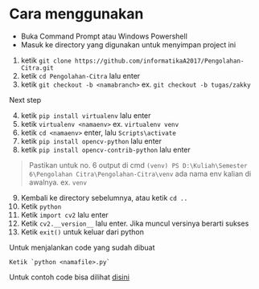 # Cara menggunakan

- Buka Command Prompt atau Windows Powershell
- Masuk ke directory yang digunakan untuk menyimpan project ini

1. ketik `git clone https://github.com/informatikaA2017/Pengolahan-Citra.git`
2. ketik `cd Pengolahan-Citra` lalu enter
3. ketik `git checkout -b <namabranch>` ex. `git checkout -b tugas/zakky`

Next step

4. ketik `pip install virtualenv` lalu enter
5. ketik `virtualenv <namaenv>` ex. `virtualenv venv`
6. ketik `cd <namaenv>` enter, lalu `Scripts\activate`
7. ketik `pip install opencv-python` lalu enter
8. ketik `pip install opencv-contrib-python` lalu enter

> Pastikan untuk no. 6 output di cmd `(venv) PS D:\Kuliah\Semester 6\Pengolahan Citra\Pengolahan-Citra\venv` ada nama env kalian di awalnya. ex. `venv`

9. Kembali ke directory sebelumnya, atau ketik `cd ..`
10. Ketik `python`
11. Ketik `import cv2` lalu enter
12. Ketik `cv2.__version__` lalu enter. Jika muncul versinya berarti sukses
13. Ketik `exit()` untuk keluar dari python


Untuk menjalankan code yang sudah dibuat
```
Ketik `python <namafile>.py`
```

Untuk contoh code bisa dilihat [disini](https://github.com/informatikaA2017/Pengolahan-Citra/blob/master/example.py)